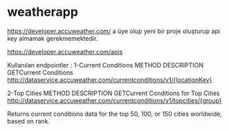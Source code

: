 # weatherapp 

https://developer.accuweather.com/ a üye olup yeni bir proje oluşturup api key almamak gerekmemektedir.

https://developer.accuweather.com/apis  

Kullanılan endpointler : 
1-Current Conditions
METHOD
DESCRIPTION
GETCurrent Conditions
http://dataservice.accuweather.com/currentconditions/v1/{locationKey}

2-Top Cities
METHOD
DESCRIPTION
GETCurrent Conditions for Top Cities
http://dataservice.accuweather.com/currentconditions/v1/topcities/{group}

Returns current conditions data for the top 50, 100, or 150 cities worldwide, based on rank.
